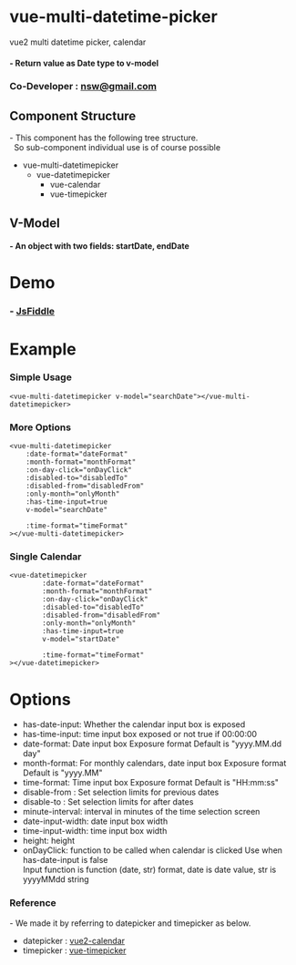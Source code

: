 # vue-multi-datetime-picker
vue2 multi datetime picker, calendar

#### \- Return value as Date type to v-model

### Co-Developer : nsw@gmail.com

## Component Structure
\- This component has the following tree structure.<br/>
   So sub-component individual use is of course possible<br/>

* vue-multi-datetimepicker
  * vue-datetimepicker
    * vue-calendar
    * vue-timepicker
    
## V-Model
#### \- An object with two fields: startDate, endDate

# Demo
### \- [JsFiddle](https://jsfiddle.net/gt0105/Lyr41s1g/2/)

# Example

### Simple Usage
`
<vue-multi-datetimepicker v-model="searchDate"></vue-multi-datetimepicker>
`

### More Options

    <vue-multi-datetimepicker 
        :date-format="dateFormat"
        :month-format="monthFormat"
        :on-day-click="onDayClick"
        :disabled-to="disabledTo"
        :disabled-from="disabledFrom"
        :only-month="onlyMonth"
        :has-time-input=true
        v-model="searchDate"

        :time-format="timeFormat"
    ></vue-multi-datetimepicker>

### Single Calendar

    <vue-datetimepicker
            :date-format="dateFormat"
            :month-format="monthFormat"
            :on-day-click="onDayClick"
            :disabled-to="disabledTo"
            :disabled-from="disabledFrom"
            :only-month="onlyMonth"
            :has-time-input=true
            v-model="startDate"
    
            :time-format="timeFormat"
    ></vue-datetimepicker>

# Options
- has-date-input: Whether the calendar input box is exposed
- has-time-input: time input box exposed or not true if 00:00:00
- date-format: Date input box Exposure format Default is "yyyy.MM.dd day"
- month-format: For monthly calendars, date input box Exposure format Default is "yyyy.MM"
- time-format: Time input box Exposure format Default is "HH:mm:ss"
- disable-from : Set selection limits for previous dates
- disable-to : Set selection limits for after dates
- minute-interval: interval in minutes of the time selection screen
- date-input-width: date input box width
- time-input-width: time input box width
- height: height
- onDayClick: function to be called when calendar is clicked Use when has-date-input is false<br>
  Input function is function (date, str) format, date is date value, str is yyyyMMdd string


### Reference
 \- We made it by referring to datepicker and timepicker as below.
 * datepicker : [vue2-calendar](https://github.com/icai/vue2-calendar)
 * timepicker : [vue-timepicker](https://github.com/phoenixwong/vue-timepicker)
